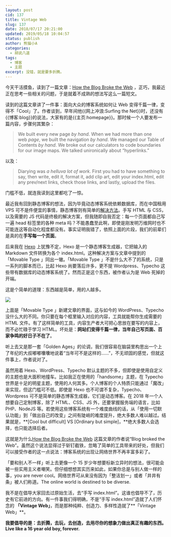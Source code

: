 ```yaml
---
layout: post
cid: 137
title: Vintage Web
slug: 137
date: 2018/07/17 20:21:00
updated: 2019/05/18 10:04:57
status: publish
author: 熊猫小A
categories: 
  - 胡说八道
tags: 
  - 博客
  - 主题
excerpt: 没错，就是要多折腾。
---
```



今天干活摸鱼，读到了一篇文章：[How the Blog Broke the Web](https://stackingthebricks.com/how-blogs-broke-the-web/) ，正巧，我最近正在思考一些相关的问题，于是就着不成熟的想法写这么一篇短文。

读到的这篇文章讲了一件事：面向大众的博客系统如何让 Web 变得千篇一律，变得不「Cool」了。作者谈到，早年间他{{网上冲浪:Surfing the Net}}时，还没有{{博客:blog}}的说法，大家有的是{{主页:homepage}}。那时候一个人要发布一篇内容，步骤何其繁杂：

> We built every new page *by hand*. When we had more than one web *page*, we built the navigation *by hand*. We managed our Table of Contents *by hand*. We broke out our calculators to code boundaries for our image maps. We talked unironically about “hyperlinks.” 

以及：

> Diarying was *a helluva lot of work*. First you had to have something to say, then write, edit it, format it, add clip art, edit your index.html, edit any prev/next links, check those links, and lastly, upload the files. 

门槛不低，就连我读到这里都吃了一惊。

最近我有回到静态博客的想法，因为毕竟动态博客系统依赖数据库，而在中国租用 VPS 可不是件便宜的事情，静态博客则有简单的[解决方法](https://pages.github.com/)。手写 HTML 与 CSS，以及需要的 JS 代码是终极的解决方案，但我随即自我否定：每一个页面都自己写一遍 head 标签里的各种 meta 吗？不能愚蠢至此啊，即使是刚发明万维网时也不可能连这等自动化程度都没有。事实证明我错了，依照上面的片段，我们的前辈们是真的在**手写每一个页面**。

后来我在 [Hexo](https://hexo.io/) 上犹豫不定，Hexo 是一个静态博客生成器，它把输入的 Markdown 文件转换为各个 index.html。这种解决方案与文章中提到的「Movable Type 」同出一辙。「Movable Type 」不是什么大不了的系统，只是一系列的脚本而已，比起 Hexo 尚要落后许多，更不提 Wordpress、Typecho 这些带有数据库的动态博客系统了。然而正是这个东西，被作者认为是 Web 死掉的开端。

这是个简单的道理：东西越是简单，用的人越多。

![][1]

上面是「Movable Type 」新建文章的界面，这与如今的 WordPress、Typecho 没什么大的不同。你只要在每个框里输入对应的内容，工具就能帮你生成需要的 HTML 文件。有了这样简单的工具，内容生产者大可把心思放在要写的内容上，而不必忙碌于学习 HTML。坏处是：**网站们变得千篇一律，当年自己写页面、百家争鸣的好日子不在了**。

听上去又是那一套「Golden Ages」的论调，我们很容易在脑袋里构思出一个上了年纪的大叔嘟嘟囔囔地说着“当年可不是这样的……”，不无顽固的感觉，但就这件事上，作者说对了。

虽然用着 Hexo、WordPress、Typecho 默认主题的不多，但即使是使用自定义的主题也是大面积地撞车。比如我正在使用的「handsome」主题，在 Typecho 世界是十足的明星主题，使用的人何其多。个人博客的个人特质只能通过「魔改」来实现，但这门槛可不低。即使是 Hexo 也不可谓不复杂，Typecho、Wordpress 可不是简单的静态博客生成器，它们是动态博客。在 2018 年一个人想要自己定制博客，除了 HTML、CSS、JS 外，还要掌握服务端的语言，比如 PHP、NodeJS 等。若使用这些博客系统有一个难度曲线的话，从「使用一切默认功能」到「做出自己的改变」之间有陡峭的难度提升，绝大多数人难以越过。结果就是，**[Cool but difficult] VS [Ordinary but simple]，**绝大多数人会选择，也只能选择后者。

这就是为什么[How the Blog Broke the Web](https://stackingthebricks.com/how-blogs-broke-the-web/) 这篇文章的作者说“Blog broked the Web”。虽然这个说法显得过于斩钉截铁，忽略了简单的工具带来的好处，但我们可以接受作者的这一点说法：博客系统的出现让网络世界不再丰富多彩了。

「要和别人不一样」听上去更像一个 15 岁少年想要标新立异时的想法，很可能会被一些实用主义者嘲笑。但仔细想想其实历来如此，如果你总是与别人做一样的事，you are never cool。网络世界可从来没有因为「整洁划一」或者「井井有条」被人们称道。The online world is destined to be diverse. 

我不是在倡导大家回去过原始生活，去“手写 index.html”。这谁也倡导不了，历史有它前进的方向。有一件事我们得明确，不是“手写 index.html”造就了人们怀念的 **「Vintage Web」**，而是那种纯粹、创造力、多样性造就了**「Vintage Web」**。

**我要倡导的是：去折腾，去玩，去创造，去用尽你的想象力做出真正有趣的东西。Live like a 16 year old boy, forever.**


  [1]: ./assets/movabletype_interface_new_entry.gif